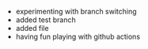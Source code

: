 - experimenting with branch switching 
- added test branch
- added file
- having fun playing with github actions